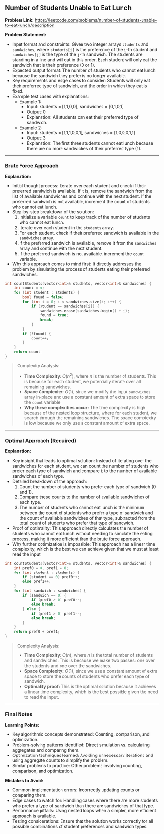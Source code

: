 ## Number of Students Unable to Eat Lunch

**Problem Link:** https://leetcode.com/problems/number-of-students-unable-to-eat-lunch/description

**Problem Statement:**
- Input format and constraints: Given two integer arrays `students` and `sandwiches`, where `students[i]` is the preference of the `i`-th student and `sandwiches[j]` is the type of the `j`-th sandwich. The students are standing in a line and will eat in this order. Each student will only eat the sandwich that is their preference (0 or 1).
- Expected output format: The number of students who cannot eat lunch because the sandwich they prefer is no longer available.
- Key requirements and edge cases to consider: Students will only eat their preferred type of sandwich, and the order in which they eat is fixed.
- Example test cases with explanations:
  - Example 1:
    - Input: students = [1,1,0,0], sandwiches = [0,1,0,1]
    - Output: 0
    - Explanation: All students can eat their preferred type of sandwich.
  - Example 2:
    - Input: students = [1,1,1,0,0,1], sandwiches = [1,0,0,0,1,1]
    - Output: 3
    - Explanation: The first three students cannot eat lunch because there are no more sandwiches of their preferred type (1).

---

### Brute Force Approach

**Explanation:**
- Initial thought process: Iterate over each student and check if their preferred sandwich is available. If it is, remove the sandwich from the list of available sandwiches and continue with the next student. If the preferred sandwich is not available, increment the count of students who cannot eat lunch.
- Step-by-step breakdown of the solution:
  1. Initialize a variable `count` to keep track of the number of students who cannot eat lunch.
  2. Iterate over each student in the `students` array.
  3. For each student, check if their preferred sandwich is available in the `sandwiches` array.
  4. If the preferred sandwich is available, remove it from the `sandwiches` array and continue with the next student.
  5. If the preferred sandwich is not available, increment the `count` variable.
- Why this approach comes to mind first: It directly addresses the problem by simulating the process of students eating their preferred sandwiches.

```cpp
int countStudents(vector<int>& students, vector<int>& sandwiches) {
    int count = 0;
    for (int student : students) {
        bool found = false;
        for (int i = 0; i < sandwiches.size(); i++) {
            if (student == sandwiches[i]) {
                sandwiches.erase(sandwiches.begin() + i);
                found = true;
                break;
            }
        }
        if (!found) {
            count++;
        }
    }
    return count;
}
```

> Complexity Analysis:
> - **Time Complexity:** $O(n^2)$, where $n$ is the number of students. This is because for each student, we potentially iterate over all remaining sandwiches.
> - **Space Complexity:** $O(1)$, since we modify the input `sandwiches` array in-place and use a constant amount of extra space to store the `count` variable.
> - **Why these complexities occur:** The time complexity is high because of the nested loop structure, where for each student, we search through the remaining sandwiches. The space complexity is low because we only use a constant amount of extra space.

---

### Optimal Approach (Required)

**Explanation:**
- Key insight that leads to optimal solution: Instead of iterating over the sandwiches for each student, we can count the number of students who prefer each type of sandwich and compare it to the number of available sandwiches of each type.
- Detailed breakdown of the approach:
  1. Count the number of students who prefer each type of sandwich (0 and 1).
  2. Compare these counts to the number of available sandwiches of each type.
  3. The number of students who cannot eat lunch is the minimum between the count of students who prefer a type of sandwich and the count of available sandwiches of that type, subtracted from the total count of students who prefer that type of sandwich.
- Proof of optimality: This approach directly calculates the number of students who cannot eat lunch without needing to simulate the eating process, making it more efficient than the brute force approach.
- Why further optimization is impossible: This approach has a linear time complexity, which is the best we can achieve given that we must at least read the input.

```cpp
int countStudents(vector<int>& students, vector<int>& sandwiches) {
    int pref0 = 0, pref1 = 0;
    for (int student : students) {
        if (student == 0) pref0++;
        else pref1++;
    }
    for (int sandwich : sandwiches) {
        if (sandwich == 0) {
            if (pref0 > 0) pref0--;
            else break;
        } else {
            if (pref1 > 0) pref1--;
            else break;
        }
    }
    return pref0 + pref1;
}
```

> Complexity Analysis:
> - **Time Complexity:** $O(n)$, where $n$ is the total number of students and sandwiches. This is because we make two passes: one over the students and one over the sandwiches.
> - **Space Complexity:** $O(1)$, since we use a constant amount of extra space to store the counts of students who prefer each type of sandwich.
> - **Optimality proof:** This is the optimal solution because it achieves a linear time complexity, which is the best possible given the need to read the input.

---

### Final Notes

**Learning Points:**
- Key algorithmic concepts demonstrated: Counting, comparison, and optimization.
- Problem-solving patterns identified: Direct simulation vs. calculating aggregates and comparing them.
- Optimization techniques learned: Avoiding unnecessary iterations and using aggregate counts to simplify the problem.
- Similar problems to practice: Other problems involving counting, comparison, and optimization.

**Mistakes to Avoid:**
- Common implementation errors: Incorrectly updating counts or comparing them.
- Edge cases to watch for: Handling cases where there are more students who prefer a type of sandwich than there are sandwiches of that type.
- Performance pitfalls: Using nested loops when a simpler, more efficient approach is available.
- Testing considerations: Ensure that the solution works correctly for all possible combinations of student preferences and sandwich types.